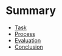 # Summary

* [Task](task/README.md)
* [Process](process/README.md)
* [Evaluation](evaluation/README.md)
* [Conclusion](conclusion/README.md)

